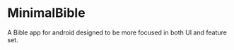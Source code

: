 MinimalBible
============

A Bible app for android designed to be more focused in both UI and feature set.
